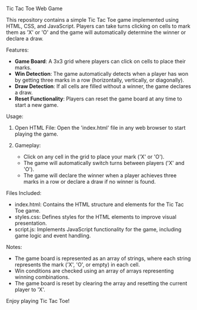 Tic Tac Toe Web Game

This repository contains a simple Tic Tac Toe game implemented using HTML, CSS, and JavaScript. Players can take turns clicking on cells to mark them as 'X' or 'O' and the game will automatically determine the winner or declare a draw.

 Features:

- **Game Board**: A 3x3 grid where players can click on cells to place their marks.
- **Win Detection**: The game automatically detects when a player has won by getting three marks in a row (horizontally, vertically, or diagonally).
- **Draw Detection**: If all cells are filled without a winner, the game declares a draw.
- **Reset Functionality**: Players can reset the game board at any time to start a new game.

 Usage:
 
1. Open HTML File: Open the 'index.html' file in any web browser to start playing the game.

2. Gameplay:
   - Click on any cell in the grid to place your mark ('X' or 'O').
   - The game will automatically switch turns between players ('X' and 'O').
   - The game will declare the winner when a player achieves three marks in a row or declare a draw if no winner is found.

 Files Included:

- index.html: Contains the HTML structure and elements for the Tic Tac Toe game.
- styles.css: Defines styles for the HTML elements to improve visual presentation.
- script.js: Implements JavaScript functionality for the game, including game logic and event handling.

 Notes:

- The game board is represented as an array of strings, where each string represents the mark ('X', 'O', or empty) in each cell.
- Win conditions are checked using an array of arrays representing winning combinations.
- The game board is reset by clearing the array and resetting the current player to 'X'.

Enjoy playing Tic Tac Toe!
